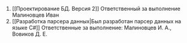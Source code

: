 1. [[Проектирование БД. Версия 2]]
	Ответственный за выполнение Малиновцев Иван
2. [[Разработка парсера данных|Был разработан парсер данных на языке C#]]
	Ответственные за выполнение: Малиновцев И. А., Вовиков Д. Е.